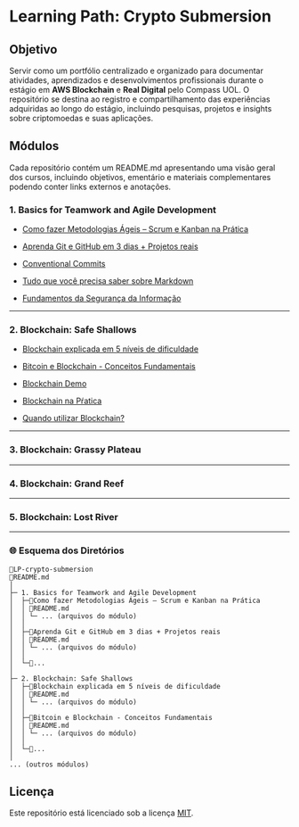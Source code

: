 # Learning Path: Crypto Submersion

## Objetivo

Servir como um portfólio centralizado e organizado para documentar atividades, aprendizados e desenvolvimentos profissionais durante o estágio em <strong>AWS Blockchain</strong> e <strong>Real Digital</strong> pelo Compass UOL. O repositório se destina ao registro e compartilhamento das experiências adquiridas ao longo do estágio, incluindo pesquisas, projetos e insights sobre criptomoedas e suas aplicações.

## Módulos
Cada repositório contém um README.md apresentando uma visão geral dos cursos, incluindo objetivos, ementário e materiais complementares podendo conter links externos e anotações.
 
### 1. Basics for Teamwork and Agile Development
* [Como fazer Metodologias Ágeis – Scrum e Kanban na Prática]()
  
* [Aprenda Git e GitHub em 3 dias + Projetos reais]()
  
* [Conventional Commits]()
  
* [Tudo que você precisa saber sobre Markdown]()
  
* [Fundamentos da Segurança da Informação]()

<hr>

### 2. Blockchain: Safe Shallows
* [Blockchain explicada em 5 níveis de dificuldade]()
  
* [Bitcoin e Blockchain - Conceitos Fundamentais]()
  
* [Blockchain Demo]()
  
* [Blockchain na Pŕatica]()
  
* [Quando utilizar Blockchain?]()
  
<hr>

### 3. Blockchain: Grassy Plateau
  
<hr>

### 4. Blockchain: Grand Reef

<hr>

###  5. Blockchain: Lost River
  
<hr>

### 🌐 Esquema dos Diretórios

```
📁LP-crypto-submersion
📄README.md
│
├─ 1. Basics for Teamwork and Agile Development
│  ├─📁Como fazer Metodologias Ágeis – Scrum e Kanban na Prática
│  │ 📄README.md
│  │ └─ ... (arquivos do módulo)
│  │
│  ├─📁Aprenda Git e GitHub em 3 dias + Projetos reais
│  │ 📄README.md
│  │ └─ ... (arquivos do módulo)
│  │
│  └─📁...
│
├─ 2. Blockchain: Safe Shallows
│  ├─📁Blockchain explicada em 5 níveis de dificuldade
│  │ 📄README.md
│  │ └─ ... (arquivos do módulo)
│  │
│  ├─📁Bitcoin e Blockchain - Conceitos Fundamentais
│  │ 📄README.md
│  │ └─ ... (arquivos do módulo)
│  │
│  └─📁...
│
... (outros módulos)
```

## Licença

Este repositório está licenciado sob a licença [MIT](https://choosealicense.com/licenses/mit/).
